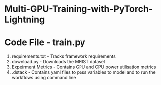 # Multi-GPU-Training-with-PyTorch-Lightning

# Code File - train.py
1. requirements.txt - Tracks framework requirements
2. download.py - Downloads the MNIST dataset
3. Expeirment Metrics - Contains GPU and CPU power utilisation metrics
4. .dstack - Contains yaml files to pass variables to model and to run the workflows using command line
